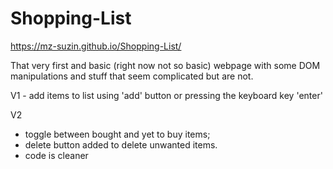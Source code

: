 # Shopping-List

https://mz-suzin.github.io/Shopping-List/

That very first and basic (right now not so basic) webpage with some DOM manipulations and stuff that seem complicated but are not.

V1 - add items to list using 'add' button or pressing the keyboard key 'enter'

V2 
   - toggle between bought and yet to buy items;
   - delete button added to delete unwanted items.
   - code is cleaner
